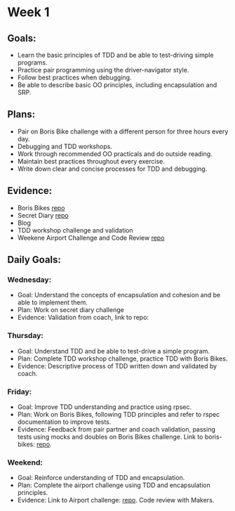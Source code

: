 # Week 1

## Goals:
- Learn the basic principles of TDD and be able to test-driving simple programs.
- Practice pair programming using the driver-navigator style.
- Follow best practices when debugging.
- Be able to describe basic OO principles, including encapsulation and SRP.

## Plans:
- Pair on Boris Bike challenge with a different person for three hours every day.
- Debugging and TDD workshops.
- Work through recommended OO practicals and do outside reading.
- Maintain best practices throughout every exercise.
- Write down clear and concise processes for TDD and debugging.

## Evidence:
- Boris Bikes [repo](https://github.com/emilyalice2708/boris-bikes)
- Secret Diary [repo](https://github.com/emilyalice2708/SecretDiary)
- Blog
- TDD workshop challenge and validation
- Weekene Airport Challenge and Code Review [repo](https://github.com/emilyalice2708/airport_challenge)

## Daily Goals:
### Wednesday:
- Goal: Understand the concepts of encapsulation and cohesion and be able to implement them.
- Plan: Work on secret diary challenge
- Evidence: Validation from coach, link to repo:

### Thursday:
- Goal: Understand TDD and be able to test-drive a simple program.
- Plan: Complete TDD workshop challenge, practice TDD with Boris Bikes.
- Evidence: Descriptive process of TDD written down and validated by coach.

### Friday:
- Goal: Improve TDD understanding and practice using rpsec.
- Plan: Work on Boris Bikes, following TDD principles and refer to rspec documentation to improve tests.
- Evidence: Feedback from pair partner and coach validation, passing tests using mocks and doubles on Boris Bikes challenge. Link to boris-bikes: [repo](https://github.com/emilyalice2708/boris-bikes).

### Weekend:
- Goal: Reinforce understanding of TDD and encapsulation.
- Plan: Complete the airport challenge using TDD and encapsulation principles.
- Evidence: Link to Airport challenge: [repo](https://github.com/emilyalice2708/airport_challenge). Code review with Makers.
